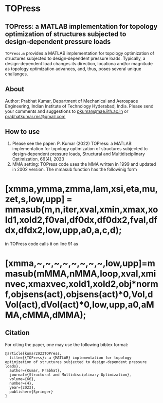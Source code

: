 # TOPress
## TOPress: a MATLAB implementation for topology optimization of structures subjected to design‑dependent pressure loads
`TOPress.m` provides a MATLAB implementation for topology optimization of structures subjected to design‑dependent pressure loads. Typically, a design-dependent load changes its direction, locationa and/or magnitude as topology optimization advances, and, thus, poses several unique challanges.   
## About
Author: Prabhat Kumar, Department of Mechanical and Aerospace Engineering, Indian Institute of Technology Hyderabad, India. Please send your comments and suggestions to  pkumar@mae.iith.ac.in or prabhatkumar.rns@gmail.com
## How to use
1. Please see the paper: P. Kumar (2022) TOPress: a MATLAB implementation for topology optimization of structures subjected to design‑dependent pressure loads, Structural and Multidisciplinary Optimization, 66(4), 2023
2. MMA setting:
TOPress code uses the MMA written in 1999 and updated in 2002 version. The mmasub function has the followinig form
# [xmma,ymma,zmma,lam,xsi,eta,mu,zet,s,low,upp] = mmasub(m,n,iter,xval,xmin,xmax,xold1,xold2,f0val,df0dx,df0dx2,fval,dfdx,dfdx2,low,upp,a0,a,c,d);
in TOPress code calls it  on line 91 as
# [xmma,~,~,~,~,~,~,~,~,low,upp]=mmasub(mMMA,nMMA,loop,xval,xminvec,xmaxvec,xold1,xold2,obj*normf,objsens(act),objsens(act)*0,Vol,dVol(act),dVol(act)*0,low,upp,a0,aMMA,cMMA,dMMA);
## Citation
For citing the paper, one may use the following bibtex format:
```
@article{kumar2023TOPress,
  title={{TOPress}: a {MATLAB} implementation for topology optimization of structures subjected to design‑dependent pressure loads},
  author={Kumar, Prabhat},
  journal={Structural and Multidisciplinary Optimization},
  volume={66},
  number={4},
  year={2023},
  publisher={Springer}
}
```
